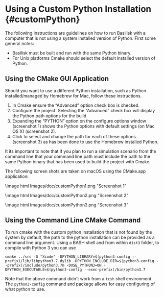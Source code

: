 # Using a Custom Python Installation {#customPython}


The following instructions are guidelines on how to run Basilisk with a computer that is not using a system installed version of Python. First some general notes:

* Basilisk must be built and run with the same Python binary.
* For Unix platforms Cmake should select the default installed version of Python.

## Using the CMake GUI Application
Should you want to use a different Python installation, such as Python installed/managed by Homebrew for Mac, follow these instructions.

1. In Cmake ensure the “Advanced” option check box is checked. 
2. Configure the project. Selecting the “Advanced” check box will display the Python path options for the build.
3. Expanding the “PYTHON” option on the configure options window (screenshot 1) shows the Python options with default settings (on Mac OS X) (screenshot 2).
4. Click to select and change the path for each of these options (screenshot 3) as has been done to use the Homebrew installed Python.

It its important to note that if you plan to run a simulation scenario from the command line that your command line path must include the path to the same Python binary that has been used to build the project with Cmake. 


The following screen shots are taken on macOS using the CMake.app application:

\image html Images/doc/customPython1.png "Screenshot 1"

\image html Images/doc/customPython2.png "Screenshot 2" 

\image html Images/doc/customPython3.png "Screenshot 3" 


## Using the Command Line CMake Command
To run cmake with the custom python installation that is not found by the system by default, the path to the python installation can be provided as a command line argument.  Using a BASH shell and from within `dist3` folder, to compile with Python 3 you can use
```
cmake ../src -G "Xcode" -DPYTHON_LIBRARY=$(python3-config --prefix)/lib/libpython3.7.dylib -DPYTHON_INCLUDE_DIR=$(python3-config --prefix)/include/python3.7m -DUSE_PYTHON3=ON -DPYTHON_EXECUTABLE=$(python3-config --exec-prefix)/bin/python3.7
```
Note that the above command didn't work from a `tcsh` shell environment.  The `python3-config` command and package allows for easy configuring of what python to use.